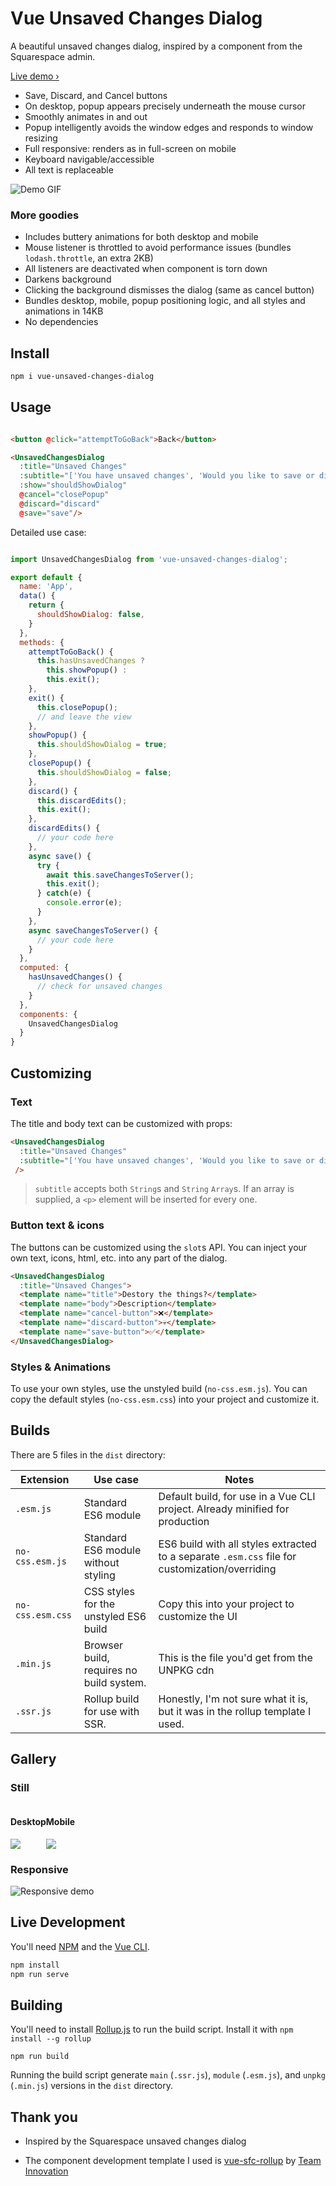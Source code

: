 # Vue Unsaved Changes Dialog

A beautiful unsaved changes dialog, inspired by a component from the Squarespace admin.

[Live demo › ](https://vue-unsaved-changes-dialog.netlify.com)

* Save, Discard, and Cancel buttons
* On desktop, popup appears precisely underneath the mouse cursor
* Smoothly animates in and out
* Popup intelligently avoids the window edges and responds to window resizing
* Full responsive: renders as in full-screen on mobile
* Keyboard navigable/accessible
* All text is replaceable

![Demo GIF](/demo.gif)

### More goodies

* Includes buttery animations for both desktop and mobile
* Mouse listener is throttled to avoid performance issues (bundles `lodash.throttle`, an extra 2KB)
* All listeners are deactivated when component is torn down
* Darkens background
* Clicking the background dismisses the dialog (same as cancel button)
* Bundles desktop, mobile, popup positioning logic, and all styles and animations in 14KB
* No dependencies

## Install

```bash
npm i vue-unsaved-changes-dialog
```

## Usage

```html

<button @click="attemptToGoBack">Back</button>

<UnsavedChangesDialog
  :title="Unsaved Changes"
  :subtitle="['You have unsaved changes', 'Would you like to save or discard them?']"
  :show="shouldShowDialog"
  @cancel="closePopup"
  @discard="discard"
  @save="save"/>
```

Detailed use case:

```javascript

import UnsavedChangesDialog from 'vue-unsaved-changes-dialog';

export default {
  name: 'App',
  data() {
    return {
      shouldShowDialog: false,
    }
  },
  methods: {
    attemptToGoBack() {
      this.hasUnsavedChanges ? 
        this.showPopup() :
        this.exit();
    },
    exit() {
      this.closePopup();
      // and leave the view
    },
    showPopup() {
      this.shouldShowDialog = true;
    },
    closePopup() {
      this.shouldShowDialog = false;
    },
    discard() {
      this.discardEdits();
      this.exit();
    },
    discardEdits() {
      // your code here
    },
    async save() {
      try {
        await this.saveChangesToServer();
        this.exit();
      } catch(e) {
        console.error(e);
      }
    },
    async saveChangesToServer() {
      // your code here
    }
  },
  computed: {
    hasUnsavedChanges() {
      // check for unsaved changes
    }
  },
  components: {
    UnsavedChangesDialog
  }
}
```

## Customizing

### Text

The title and body text can be customized with props:

```html
<UnsavedChangesDialog
  :title="Unsaved Changes"
  :subtitle="['You have unsaved changes', 'Would you like to save or discard them?']"
 />
```

> `subtitle` accepts both `String`s and `String` `Array`s. If an array is supplied, a `<p>` element will be inserted for every one.

### Button text & icons

The buttons can be customized using the `slot`s API.
You can inject your own text, icons, html, etc. into any part of the dialog.

```html
<UnsavedChangesDialog
  :title="Unsaved Changes">
  <template name="title">Destory the things?</template>
  <template name="body">Description</template>
  <template name="cancel-button">❌</template>
  <template name="discard-button">💀</template>
  <template name="save-button">✅</template>
</UnsavedChangesDialog>
```

### Styles & Animations

To use your own styles, use the unstyled build (`no-css.esm.js`).
You can copy the default styles (`no-css.esm.css`) into your project and customize it.


## Builds

There are 5 files in the `dist` directory:


| Extension | Use case | Notes |
|---|---|---|
|`.esm.js`| Standard ES6 module | Default build, for use in a Vue CLI project. Already minified for production |
|`no-css.esm.js`| Standard ES6 module without styling | ES6 build with all styles extracted to a separate `.esm.css` file for customization/overriding |
|`no-css.esm.css`| CSS styles for the unstyled ES6 build | Copy this into your project to customize the UI |
|`.min.js`| Browser build, requires no build system. | This is the file you'd get from the UNPKG cdn|
|`.ssr.js`| Rollup build for use with SSR. | Honestly, I'm not sure what it is, but it was in the rollup template I used. |

## Gallery

### Still
<div style="display:flex;">
  <div>
    <h4>Desktop</h4>
    <image src="desktop.png">
  </div>
  <div>
    <h4>Mobile</h4>
    <image src="mobile.png">
  </div>
</div>




### Responsive
![Responsive demo](/responsive.gif)

## Live Development

You'll need [NPM](https://www.npmjs.com/get-npm) and the [Vue CLI](https://cli.vuejs.org/guide/installation.html).

```bash
npm install 
npm run serve
```

## Building

You'll need to install [Rollup.js](https://rollupjs.org/guide/en/) to run the build script.
Install it with `npm install --g rollup` 

```
npm run build
```

Running the build script generate `main` (`.ssr.js`), `module` (`.esm.js`), and `unpkg` (`.min.js`) versions in the `dist` directory.

## Thank you

* Inspired by the Squarespace unsaved changes dialog 

* The component development template I used is [vue-sfc-rollup](https://github.com/team-innovation/vue-sfc-rollup) by [Team Innovation](https://github.com/team-innovation)


